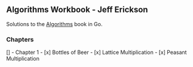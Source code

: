Algorithms Workbook - Jeff Erickson
---
Solutions to the [Algorithms](https://github.com/jeffgerickson/algorithms) book in Go.


### Chapters

[] - Chapter 1
    - [x] Bottles of Beer
    - [x] Lattice Multiplication
    - [x] Peasant Multiplication

